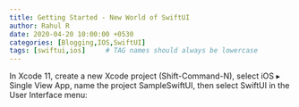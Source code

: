 ```yaml
---
title: Getting Started - New World of SwiftUI
author: Rahul R
date: 2020-04-20 10:00:00 +0530
categories: [Blogging,IOS,SwiftUI]
tags: [swiftui,ios]     # TAG names should always be lowercase
---
```


In Xcode 11, create a new Xcode project (Shift-Command-N), select iOS ▸ Single View App, name the project SampleSwiftUI, then select SwiftUI in the User Interface menu:
